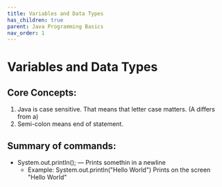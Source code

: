 ```yaml
---
title: Variables and Data Types
has_children: true
parent: Java Programming Basics
nav_order: 1
---
```


# Variables and Data Types

## Core Concepts:
1. Java is case sensitive.
That means that letter case matters. (A differs from a)
2. Semi-colon means end of statement.

## Summary of commands:
* System.out.println(); — Prints somethin in a newline
    * Example: System.out.println("Hello World") Prints on the screen "Hello World"